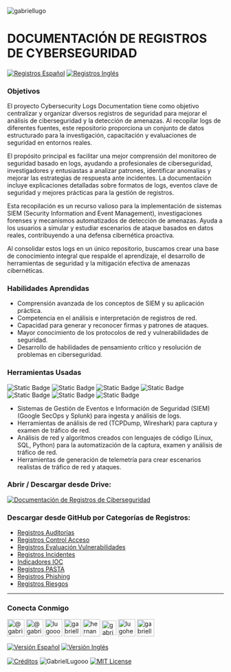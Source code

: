 <img align="center" src="https://media.licdn.com/dms/image/v2/D4D16AQGUNxQ7NSC05A/profile-displaybackgroundimage-shrink_350_1400/profile-displaybackgroundimage-shrink_350_1400/0/1738695150340?e=1749686400&v=beta&t=hBmszzzG0Zu-m7ZxeCdU5VxgDWqIZuWB0vnrMycuqY4" alt="gabriellugo" />

# DOCUMENTACIÓN DE REGISTROS DE CYBERSEGURIDAD

<a href="https://github.com/GabrielLugooo/CiberSec-Logs-Spanish" target="_blank" rel="noreferrer noopener"> <img align="center" src="https://img.shields.io/badge/Registros%20Español-000000" alt="Registros Español" /></a>
<a href="https://github.com/GabrielLugooo/CiberSec-Logs-English" target="_blank" rel="noreferrer noopener"> <img align="center" src="https://img.shields.io/badge/Registros%20Inglés-green" alt="Registros Inglés" /></a>

### Objetivos

El proyecto Cybersecurity Logs Documentation tiene como objetivo centralizar y organizar diversos registros de seguridad para mejorar el análisis de ciberseguridad y la detección de amenazas. Al recopilar logs de diferentes fuentes, este repositorio proporciona un conjunto de datos estructurado para la investigación, capacitación y evaluaciones de seguridad en entornos reales.

El propósito principal es facilitar una mejor comprensión del monitoreo de seguridad basado en logs, ayudando a profesionales de ciberseguridad, investigadores y entusiastas a analizar patrones, identificar anomalías y mejorar las estrategias de respuesta ante incidentes. La documentación incluye explicaciones detalladas sobre formatos de logs, eventos clave de seguridad y mejores prácticas para la gestión de registros.

Esta recopilación es un recurso valioso para la implementación de sistemas SIEM (Security Information and Event Management), investigaciones forenses y mecanismos automatizados de detección de amenazas. Ayuda a los usuarios a simular y estudiar escenarios de ataque basados en datos reales, contribuyendo a una defensa cibernética proactiva.

Al consolidar estos logs en un único repositorio, buscamos crear una base de conocimiento integral que respalde el aprendizaje, el desarrollo de herramientas de seguridad y la mitigación efectiva de amenazas cibernéticas.

### Habilidades Aprendidas

- Comprensión avanzada de los conceptos de SIEM y su aplicación práctica.
- Competencia en el análisis e interpretación de registros de red.
- Capacidad para generar y reconocer firmas y patrones de ataques.
- Mayor conocimiento de los protocolos de red y vulnerabilidades de seguridad.
- Desarrollo de habilidades de pensamiento crítico y resolución de problemas en ciberseguridad.

### Herramientas Usadas

![Static Badge](https://img.shields.io/badge/Google%20SecOps-000000?logo=google&logoSize=auto)
![Static Badge](https://img.shields.io/badge/-000000?logo=splunk&logoSize=auto)
![Static Badge](https://img.shields.io/badge/TCPDump-000000?logoSize=auto)
![Static Badge](https://img.shields.io/badge/Wireshark-000000?logo=wireshark&logoSize=auto)
![Static Badge](https://img.shields.io/badge/Linux-000000?logo=linux&logoSize=auto)
![Static Badge](https://img.shields.io/badge/SQL-000000?logo=sqlite&logoSize=auto)
![Static Badge](https://img.shields.io/badge/Python-000000?logo=python&logoSize=auto)

- Sistemas de Gestión de Eventos e Información de Seguridad (SIEM) (Google SecOps y Splunk) para ingesta y análisis de logs.
- Herramientas de análisis de red (TCPDump, Wireshark) para captura y examen de tráfico de red.
- Análisis de red y algoritmos creados con lenguajes de código (Linux, SQL, Python) para la automatización de la captura, examen y análisis de tráfico de red.
- Herramientas de generación de telemetría para crear escenarios realistas de tráfico de red y ataques.

### Abrir / Descargar desde Drive:

<a href="https://drive.google.com/drive/folders/1ST1AQ776h-TWx6zaGM4goDLOiirBjVHQ?usp=drive_link" target="_blank" rel="noreferrer noopener"> <img src="https://img.shields.io/badge/Documentación%20de%20Registros%20de%20Ciberseguridad-000000" alt="Documentación de Registros de Ciberseguridad" /></a>

### Descargar desde GitHub por Categorías de Registros:

- <a href="https://github.com/GabrielLugooo/CiberSec-Logs-Spanish/tree/main/Auditorias" target="_blank" rel="noreferrer noopener">Registros Auditorías</a>
- <a href="https://github.com/GabrielLugooo/CiberSec-Logs-Spanish/tree/main/Control%20Acceso" target="_blank" rel="noreferrer noopener">Registros Control Acceso</a>
- <a href="https://github.com/GabrielLugooo/CiberSec-Logs-Spanish/tree/main/Evaluacion%20Vulnerabilidades" target="_blank" rel="noreferrer noopener">Registros Evaluación Vulnerabilidades</a>
- <a href="https://github.com/GabrielLugooo/CiberSec-Logs-Spanish/tree/main/Incidentes" target="_blank" rel="noreferrer noopener">Registros Incidentes</a>
- <a href="https://github.com/GabrielLugooo/CiberSec-Logs-Spanish/tree/main/Indicadores%20IOC" target="_blank" rel="noreferrer noopener">Indicadores IOC</a>
- <a href="https://github.com/GabrielLugooo/CiberSec-Logs-Spanish/tree/main/PASTA" target="_blank" rel="noreferrer noopener">Registros PASTA</a>
- <a href="https://github.com/GabrielLugooo/CiberSec-Logs-Spanish/tree/main/Phishing" target="_blank" rel="noreferrer noopener">Registros Phishing</a>
- <a href="https://github.com/GabrielLugooo/CiberSec-Logs-Spanish/tree/main/Registro%20Riesgos" target="_blank" rel="noreferrer noopener">Registros Riesgos</a>

---

<h3 align="left">Conecta Conmigo</h3>

<p align="left">
<a href="https://www.youtube.com/@gabriellugooo" target="_blank" rel="noreferrer noopener"> <img align="center" src="https://img.icons8.com/?size=50&id=55200&format=png" alt="@gabriellugooo" height="40" width="40" /></a>
<a href="http://www.tiktok.com/@gabriellugooo" target="_blank" rel="noreferrer noopener"> <img align="center" src="https://img.icons8.com/?size=50&id=118638&format=png" alt="@gabriellugooo" height="40" width="40" /></a>
<a href="https://instagram.com/lugooogabriel" target="_blank" rel="noreferrer noopener"> <img align="center" src="https://img.icons8.com/?size=50&id=32309&format=png" alt="lugooogabriel" height="40" width="40" /></a>
<a href="https://twitter.com/gabriellugo__" target="_blank" rel="noreferrer noopener"> <img align="center" src="https://img.icons8.com/?size=50&id=phOKFKYpe00C&format=png" alt="gabriellugo__" height="40" width="40" /></a>
<a href="https://www.linkedin.com/in/hernando-gabriel-lugo" target="_blank" rel="noreferrer noopener"> <img align="center" src="https://img.icons8.com/?size=50&id=8808&format=png" alt="hernando-gabriel-lugo" height="40" width="40" /></a>
<a href="https://github.com/GabrielLugooo" target="_blank" rel="noreferrer noopener"> <img align="center" src="https://img.icons8.com/?size=80&id=AngkmzgE6d3E&format=png" alt="gabriellugooo" height="34" width="34" /></a>
<a href="mailto:lugohernandogabriel@gmail.com"> <img align="center" src="https://img.icons8.com/?size=50&id=38036&format=png" alt="lugohernandogabriel@gmail.com" height="40" width="40" /></a>
<a href="https://linktr.ee/gabriellugooo" target="_blank" rel="noreferrer noopener"> <img align="center" src="https://simpleicons.org/icons/linktree.svg" alt="gabriellugooo" height="40" width="40" /></a>
</p>

<p align="left">
<a href="https://github.com/GabrielLugooo/GabrielLugooo/blob/main/Readme%20Spanish.md" target="_blank" rel="noreferrer noopener"> <img align="center" src="https://img.shields.io/badge/Versión%20Español-000000" alt="Versión Español" /></a>
<a href="https://github.com/GabrielLugooo/GabrielLugooo/blob/main/README.md" target="_blank" rel="noreferrer noopener"> <img align="center" src="https://img.shields.io/badge/Versión%20Inglés-Green" alt="Versión Inglés" /></a>

</p>

<a href="https://linktr.ee/gabriellugooo" target="_blank" rel="noreferrer noopener"> <img align="center" src="https://img.shields.io/badge/Créditos-Gabriel%20Lugo-green" alt="Créditos" /></a>
<img align="center" src="https://komarev.com/ghpvc/?username=GabrielLugoo&label=Vistas%20del%20Perfil&color=green&base=2000" alt="GabrielLugooo" />
<a href="" target="_blank" rel="noreferrer noopener"> <img align="center" src="https://img.shields.io/badge/License-MIT-green" alt="MIT License" /></a>
